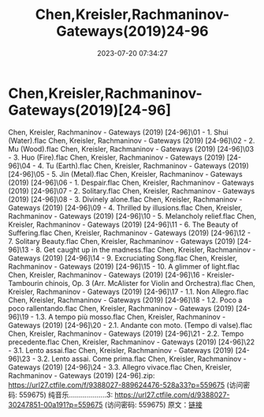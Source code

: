 ﻿---
title: Chen,Kreisler,Rachmaninov-Gateways(2019)24-96
date: 2023-07-20 07:34:27
categories: 古典音乐、新世纪、纯音雅乐
tags: 纯音雅乐
---
# Chen,Kreisler,Rachmaninov-Gateways(2019)[24-96]

Chen, Kreisler, Rachmaninov - Gateways
(2019) [24-96]\01 - 1. Shui (Water).flac
Chen, Kreisler, Rachmaninov - Gateways (2019) [24-96]\02 - 2. Mu
(Wood).flac
Chen, Kreisler, Rachmaninov - Gateways (2019) [24-96]\03 - 3.
Huo (Fire).flac
Chen, Kreisler, Rachmaninov - Gateways (2019) [24-96]\04 - 4. Tu
(Earth).flac
Chen, Kreisler, Rachmaninov - Gateways (2019) [24-96]\05 - 5.
Jin (Metal).flac
Chen, Kreisler, Rachmaninov - Gateways (2019) [24-96]\06 - 1.
Despair.flac
Chen, Kreisler, Rachmaninov - Gateways (2019) [24-96]\07 - 2.
Solitary.flac
Chen, Kreisler, Rachmaninov - Gateways (2019) [24-96]\08 - 3.
Divinely alone.flac
Chen, Kreisler, Rachmaninov - Gateways (2019) [24-96]\09 - 4.
Thrilled by illusions.flac
Chen, Kreisler, Rachmaninov - Gateways (2019) [24-96]\10 - 5.
Melancholy relief.flac
Chen, Kreisler, Rachmaninov - Gateways (2019) [24-96]\11 - 6.
The Beauty of Suffering.flac
Chen, Kreisler, Rachmaninov - Gateways (2019) [24-96]\12 - 7.
Solitary Beauty.flac
Chen, Kreisler, Rachmaninov - Gateways (2019) [24-96]\13 - 8.
Get caught up in the madness.flac
Chen, Kreisler, Rachmaninov - Gateways (2019) [24-96]\14 - 9.
Excruciating Song.flac
Chen, Kreisler, Rachmaninov - Gateways (2019) [24-96]\15 - 10. A
glimmer of light.flac
Chen, Kreisler, Rachmaninov - Gateways (2019) [24-96]\16 -
Kreisler- Tambourin chinois, Op. 3 (Arr. McAlister for Violin and
Orchestra).flac
Chen, Kreisler, Rachmaninov - Gateways (2019) [24-96]\17 - 1.1.
Non Allegro.flac
Chen, Kreisler, Rachmaninov - Gateways (2019) [24-96]\18 - 1.2.
Poco a poco rallentando.flac
Chen, Kreisler, Rachmaninov - Gateways (2019) [24-96]\19 - 1.3.
A tempo più mosso.flac
Chen, Kreisler, Rachmaninov - Gateways (2019) [24-96]\20 - 2.1.
Andante con moto. (Tempo di valse).flac
Chen, Kreisler, Rachmaninov - Gateways (2019) [24-96]\21 - 2.2.
Tempo precedente.flac
Chen, Kreisler, Rachmaninov - Gateways (2019) [24-96]\22 - 3.1.
Lento assai.flac
Chen, Kreisler, Rachmaninov - Gateways (2019) [24-96]\23 - 3.2.
Lento assai. Come prima.flac
Chen, Kreisler, Rachmaninov - Gateways (2019) [24-96]\24 - 3.3.
Allegro vivace.flac
Chen, Kreisler, Rachmaninov - Gateways (2019) [24-96].zip:
https://url27.ctfile.com/f/9388027-889624476-528a33?p=559675
(访问密码: 559675)
纯音乐...................3: https://url27.ctfile.com/d/9388027-30247851-00a191?p=559675
(访问密码: 559675)
原文：[链接](https://blog.sina.com.cn/s/blog_1647c7e76010312r9.html)